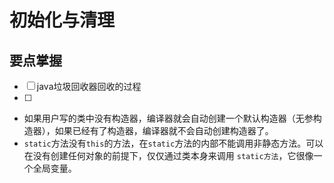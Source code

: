 # 初始化与清理

## 要点掌握

- [ ] java垃圾回收器回收的过程
- [ ] 

* 如果用户写的类中没有构造器，编译器就会自动创建一个默认构造器（无参构造器），如果已经有了构造器，编译器就不会自动创建构造器了。
* `static`方法没有`this`的方法，在`static`方法的内部不能调用非静态方法。可以在没有创建任何对象的前提下，仅仅通过类本身来调用 `static方法`，它很像一个全局变量。

